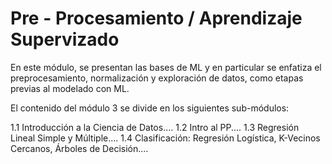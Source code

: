 # Pre - Procesamiento / Aprendizaje Supervizado

En este módulo, se presentan las bases de ML y en particular se enfatiza el preprocesamiento, normalización y exploración de datos, como etapas previas al modelado con ML.

El contenido del módulo 3 se divide en los siguientes sub-módulos:

1.1 Introducción a la Ciencia de Datos....
1.2 Intro al PP....
1.3 Regresión Lineal Simple y Múltiple....
1.4 Clasificación: Regresión Logística, K-Vecinos Cercanos, Árboles de Decisión....

